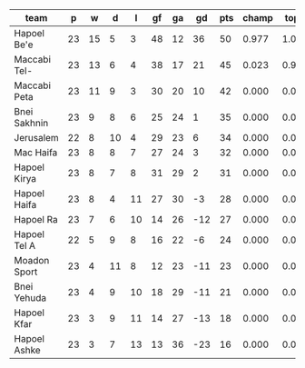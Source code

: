|     team     | p  | w  | d  | l  | gf | ga | gd  | pts | champ | top2  | top3  | top4  |  5-7  | bot4  | bot3  | bot2  |
|--------------|----|----|----|----|----|----|-----|-----|-------|-------|-------|-------|-------|-------|-------|-------|
| Hapoel Be'e  | 23 | 15 |  5 |  3 | 48 | 12 |  36 |  50 | 0.977 | 1.000 | 1.000 | 1.000 | 0.000 | 0.000 | 0.000 | 0.000|
| Maccabi Tel- | 23 | 13 |  6 |  4 | 38 | 17 |  21 |  45 | 0.023 | 0.908 | 1.000 | 1.000 | 0.000 | 0.000 | 0.000 | 0.000|
| Maccabi Peta | 23 | 11 |  9 |  3 | 30 | 20 |  10 |  42 | 0.000 | 0.092 | 0.988 | 1.000 | 0.000 | 0.000 | 0.000 | 0.000|
| Bnei Sakhnin | 23 |  9 |  8 |  6 | 25 | 24 |   1 |  35 | 0.000 | 0.000 | 0.004 | 0.456 | 0.541 | 0.000 | 0.000 | 0.000|
| Jerusalem    | 22 |  8 | 10 |  4 | 29 | 23 |   6 |  34 | 0.000 | 0.000 | 0.007 | 0.399 | 0.594 | 0.000 | 0.000 | 0.000|
| Mac Haifa    | 23 |  8 |  8 |  7 | 27 | 24 |   3 |  32 | 0.000 | 0.000 | 0.000 | 0.112 | 0.837 | 0.000 | 0.000 | 0.000|
| Hapoel Kirya | 23 |  8 |  7 |  8 | 31 | 29 |   2 |  31 | 0.000 | 0.000 | 0.000 | 0.034 | 0.856 | 0.000 | 0.000 | 0.000|
| Hapoel Haifa | 23 |  8 |  4 | 11 | 27 | 30 |  -3 |  28 | 0.000 | 0.000 | 0.000 | 0.000 | 0.091 | 0.012 | 0.000 | 0.000|
| Hapoel Ra    | 23 |  7 |  6 | 10 | 14 | 26 | -12 |  27 | 0.000 | 0.000 | 0.000 | 0.000 | 0.043 | 0.077 | 0.006 | 0.000|
| Hapoel Tel A | 22 |  5 |  9 |  8 | 16 | 22 |  -6 |  24 | 0.000 | 0.000 | 0.000 | 0.000 | 0.037 | 0.123 | 0.028 | 0.001|
| Moadon Sport | 23 |  4 | 11 |  8 | 12 | 23 | -11 |  23 | 0.000 | 0.000 | 0.000 | 0.000 | 0.000 | 0.878 | 0.416 | 0.035|
| Bnei Yehuda  | 23 |  4 |  9 | 10 | 18 | 29 | -11 |  21 | 0.000 | 0.000 | 0.000 | 0.000 | 0.000 | 0.911 | 0.582 | 0.120|
| Hapoel Kfar  | 23 |  3 |  9 | 11 | 14 | 27 | -13 |  18 | 0.000 | 0.000 | 0.000 | 0.000 | 0.000 | 0.999 | 0.973 | 0.892|
| Hapoel Ashke | 23 |  3 |  7 | 13 | 13 | 36 | -23 |  16 | 0.000 | 0.000 | 0.000 | 0.000 | 0.000 | 1.000 | 0.994 | 0.952|
